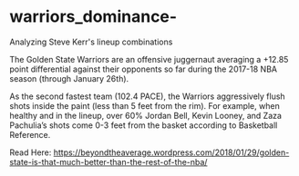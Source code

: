 # warriors_dominance-
Analyzing Steve Kerr's lineup combinations 

The Golden State Warriors are an offensive juggernaut averaging a +12.85 point differential against their opponents so far during the 2017-18 NBA season (through January 26th). 

As the second fastest team (102.4 PACE), the Warriors aggressively flush shots inside the paint (less than 5 feet from the rim). For example, when healthy and in the lineup, over 60% Jordan Bell, Kevin Looney, and Zaza Pachulia’s shots come 0-3 feet from the basket according to Basketball Reference. 

Read Here: https://beyondtheaverage.wordpress.com/2018/01/29/golden-state-is-that-much-better-than-the-rest-of-the-nba/

